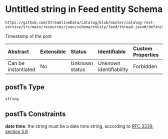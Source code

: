 # Untitled string in Feed entity Schema

```text
https://github.com/StreamlineData/catalog/blob/master/catalog-rest-service/src/main/resources/json/schema/entity/feed/thread.json#/definitions/post/properties/postTs
```

Timestamp of the post

| Abstract | Extensible | Status | Identifiable | Custom Properties | Additional Properties | Access Restrictions | Defined In |
| :--- | :--- | :--- | :--- | :--- | :--- | :--- | :--- |
| Can be instantiated | No | Unknown status | Unknown identifiability | Forbidden | Allowed | none | [thread.json\*](https://github.com/parthp2107/jsonTesting/tree/982c19ce17ac8d846e924786a3bf1598f2ce11b7/Entities/out/entity/feed/thread.json) |

## postTs Type

`string`

## postTs Constraints

**date time**: the string must be a date time string, according to [RFC 3339, section 5.6](https://tools.ietf.org/html/rfc3339)

